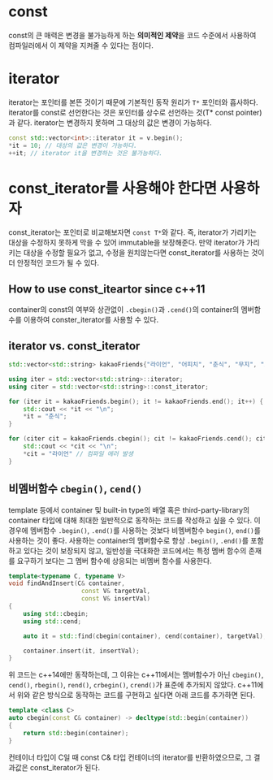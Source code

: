 # const
const의 큰 매력은 변경을 불가능하게 하는 **의미적인 제약**을 코드 수준에서 사용하여 컴파일러에서 이 제약을 지켜줄 수 있다는 점이다. 

# iterator
iterator는 포인터를 본뜬 것이기 때문에 기본적인 동작 원리가 `T*` 포인터와 흡사하다. iterator를 const로 선언한다는 것은 포인터를 상수로 선언하는 것(T* const pointer)과 같다. iterator는 변경하지 못하며 그 대상의 값은 변경이 가능하다.

```c++
const std::vector<int>::iterator it = v.begin();
*it = 10; // 대상의 값은 변경이 가능하다.
++it; // iterator it을 변경하는 것은 불가능하다.
```

# const_iterator를 사용해야 한다면 사용하자
const_iterator는 포인터로 비교해보자면 `const T*`와 같다. 즉, iterator가 가리키는 대상을 수정하지 못하게 막을 수 있어 immutable을 보장해준다. 만약 iterator가 가리키는 대상을 수정할 필요가 없고, 수정을 원치않는다면 const_iterator를 사용하는 것이 더 안정적인 코드가 될 수 있다.

## How to use const_iteartor since c++11
container의 const의 여부와 상관없이 `.cbegin()`과 `.cend()`의 container의 멤버함수를 이용하여 conster_iterator를 사용할 수 있다.

## iterator vs. const_iterator
```c++
std::vector<std::string> kakaoFriends{"라이언", "어피치", "춘식", "무지", "죠르디"};

using iter = std::vector<std::string>::iterator;
using citer = std::vector<std::string>::const_iterator;

for (iter it = kakaoFriends.begin(); it != kakaoFriends.end(); it++) {
	std::cout << *it << "\n";
	*it = "춘식";
}

for (citer cit = kakaoFriends.cbegin(); cit != kakaoFriends.cend(); cit++) {
	std::cout << *cit << "\n";
	*cit = "라이언" // 컴파일 에러 발생
}
```

## 비멤버함수 `cbegin()`, `cend()`
template 등에서 container 및 built-in type의 배열 혹은 third-party-library의 container 타입에 대해 최대한 일반적으로 동작하는 코드를 작성하고 싶을 수 있다. 이 경우에 멤버함수 `.begin()`, `.end()`를 사용하는 것보다 비멤버함수 `begin()`, `end()`를 사용하는 것이 좋다. 사용하는 container의 멤버함수로 항상 `.begin()`, `.end()`를 포함하고 있다는 것이 보장되지 않고, 일반성을 극대화한 코드에서는 특정 멤버 함수의 존재를 요구하기 보다는 그 멤버 함수에 상응되는 비멤버 함수를 사용한다.

```c++
template<typename C, typename V>
void findAndInsert(C& container,
                    const V& targetVal,
                    const V& insertVal)
{
    using std::cbegin;
    using std::cend;

    auto it = std::find(cbegin(container), cend(container), targetVal);

    container.insert(it, insertVal);
}
```

위 코드는 c++14에만 동작하는데, 그 이유는 c++11에서는 멤버함수가 아닌 `cbegin()`, `cend()`, `rbegin()`, `rend()`, `crbegin()`, `crend()`가 표준에 추가되지 않았다. c++11에서 위와 같은 방식으로 동작하는 코드를 구현하고 싶다면 아래 코드를 추가하면 된다.

```c++
template <class C>
auto cbegin(const C& container) -> decltype(std::begin(container))
{
    return std::begin(container);
}
```

컨테이너 타입이 C일 때 const C& 타입 컨테이너의 iterator를 반환하였으므로, 그 결과값은 const_iterator가 된다.